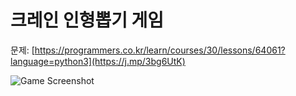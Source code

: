 # 크레인 인형뽑기 게임

문제: [https://programmers.co.kr/learn/courses/30/lessons/64061?language=python3](https://j.mp/3bg6UtK)

![Game Screenshot](https://grepp-programmers.s3.ap-northeast-2.amazonaws.com/files/production/69f1cd36-09f4-4435-8363-b71a650f7448/crane_game_101.png)
